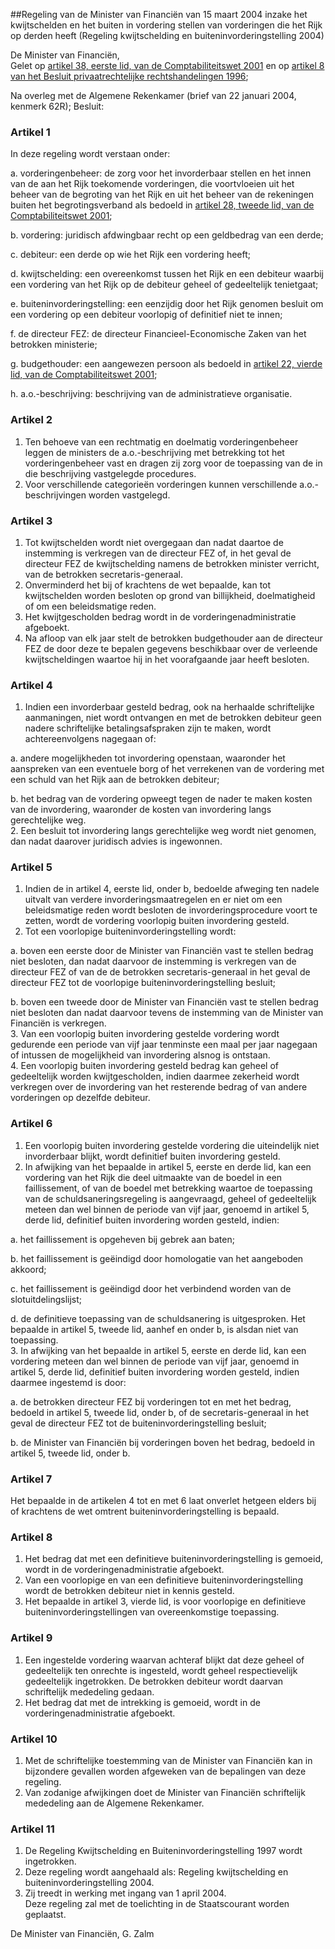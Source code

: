 <meta http-equiv='Content-Type' content='text/html; charset=utf-8' />

##Regeling van de Minister van Financiën van 15 maart 2004 inzake het kwijtschelden en het buiten in vordering stellen van vorderingen die het Rijk op derden heeft (Regeling kwijtschelding en buiteninvorderingstelling 2004)

De Minister van Financiën,  
Gelet op [artikel 38, eerste lid, van de Comptabiliteitswet 2001](../../../../../../../wet/comptabiliteitswet/2001/BWBR0013891/README.md) en op [artikel 8 van het Besluit privaatrechtelijke rechtshandelingen 1996](../../../../../../../AMvB/besluit/privaatrechtelijke/rechtshandelingen/1996/BWBR0007804/README.md);

Na overleg met de Algemene Rekenkamer (brief van 22 januari 2004, kenmerk 62R);
Besluit:    

### Artikel  1  

In deze regeling wordt verstaan onder: 

a. vorderingenbeheer: de zorg voor het invorderbaar stellen en het innen van de aan het Rijk toekomende vorderingen, die voortvloeien uit het beheer van de begroting van het Rijk en uit het beheer van de rekeningen buiten het begrotingsverband als bedoeld in [artikel 28, tweede lid, van de Comptabiliteitswet 2001](../../../../../../../wet/comptabiliteitswet/2001/BWBR0013891/README.md);  

b. vordering: juridisch afdwingbaar recht op een geldbedrag van een derde;  

c. debiteur: een derde op wie het Rijk een vordering heeft;  

d. kwijtschelding: een overeenkomst tussen het Rijk en een debiteur waarbij een vordering van het Rijk op de debiteur geheel of gedeeltelijk tenietgaat;  

e. buiteninvorderingstelling: een eenzijdig door het Rijk genomen besluit om een vordering op een debiteur voorlopig of definitief niet te innen;  

f. de directeur FEZ: de directeur Financieel-Economische Zaken van het betrokken ministerie;  

g. budgethouder: een aangewezen persoon als bedoeld in [artikel 22, vierde lid, van de Comptabiliteitswet 2001](../../../../../../../wet/comptabiliteitswet/2001/BWBR0013891/README.md);  

h. a.o.-beschrijving: beschrijving van de administratieve organisatie.   

### Artikel  2  

1.  Ten behoeve van een rechtmatig en doelmatig vorderingenbeheer leggen de ministers de a.o.-beschrijving met betrekking tot het vorderingenbeheer vast en dragen zij zorg voor de toepassing van de in die beschrijving vastgelegde procedures.   
2.  Voor verschillende categorieën vorderingen kunnen verschillende a.o.-beschrijvingen worden vastgelegd.  

### Artikel  3  

1.  Tot kwijtschelden wordt niet overgegaan dan nadat daartoe de instemming is verkregen van de directeur FEZ of, in het geval de directeur FEZ de kwijtschelding namens de betrokken minister verricht, van de betrokken secretaris-generaal.   
2.  Onverminderd het bij of krachtens de wet bepaalde, kan tot kwijtschelden worden besloten op grond van billijkheid, doelmatigheid of om een beleidsmatige reden.   
3.  Het kwijtgescholden bedrag wordt in de vorderingenadministratie afgeboekt.   
4.  Na afloop van elk jaar stelt de betrokken budgethouder aan de directeur FEZ de door deze te bepalen gegevens beschikbaar over de verleende kwijtscheldingen waartoe hij in het voorafgaande jaar heeft besloten.  

### Artikel  4  

1.  Indien een invorderbaar gesteld bedrag, ook na herhaalde schriftelijke aanmaningen, niet wordt ontvangen en met de betrokken debiteur geen nadere schriftelijke betalingsafspraken zijn te maken, wordt achtereenvolgens nagegaan of: 

a. andere mogelijkheden tot invordering openstaan, waaronder het aanspreken van een eventuele borg of het verrekenen van de vordering met een schuld van het Rijk aan de betrokken debiteur;  

b. het bedrag van de vordering opweegt tegen de nader te maken kosten van de invordering, waaronder de kosten van invordering langs gerechtelijke weg.     
2.  Een besluit tot invordering langs gerechtelijke weg wordt niet genomen, dan nadat daarover juridisch advies is ingewonnen.  

### Artikel  5  

1.  Indien de in artikel 4, eerste lid, onder b, bedoelde afweging ten nadele uitvalt van verdere invorderingsmaatregelen en er niet om een beleidsmatige reden wordt besloten de invorderingsprocedure voort te zetten, wordt de vordering voorlopig buiten invordering gesteld.   
2.  Tot een voorlopige buiteninvorderingstelling wordt: 

a. boven een eerste door de Minister van Financiën vast te stellen bedrag niet besloten, dan nadat daarvoor de instemming is verkregen van de directeur FEZ of van de de betrokken secretaris-generaal in het geval de directeur FEZ tot de voorlopige buiteninvorderingstelling besluit;  

b. boven een tweede door de Minister van Financiën vast te stellen bedrag niet besloten dan nadat daarvoor tevens de instemming van de Minister van Financiën is verkregen.     
3.  Van een voorlopig buiten invordering gestelde vordering wordt gedurende een periode van vijf jaar tenminste een maal per jaar nagegaan of intussen de mogelijkheid van invordering alsnog is ontstaan.   
4.  Een voorlopig buiten invordering gesteld bedrag kan geheel of gedeeltelijk worden kwijtgescholden, indien daarmee zekerheid wordt verkregen over de invordering van het resterende bedrag of van andere vorderingen op dezelfde debiteur.  

### Artikel  6  

1.  Een voorlopig buiten invordering gestelde vordering die uiteindelijk niet invorderbaar blijkt, wordt definitief buiten invordering gesteld.   
2.  In afwijking van het bepaalde in artikel 5, eerste en derde lid, kan een vordering van het Rijk die deel uitmaakte van de boedel in een faillissement, of van de boedel met betrekking waartoe de toepassing van de schuldsaneringsregeling is aangevraagd, geheel of gedeeltelijk meteen dan wel binnen de periode van vijf jaar, genoemd in artikel 5, derde lid, definitief buiten invordering worden gesteld, indien: 

a. het faillissement is opgeheven bij gebrek aan baten;  

b. het faillissement is geëindigd door homologatie van het aangeboden akkoord;  

c. het faillissement is geëindigd door het verbindend worden van de slotuitdelingslijst;  

d. de definitieve toepassing van de schuldsanering is uitgesproken.   Het bepaalde in artikel 5, tweede lid, aanhef en onder b, is alsdan niet van toepassing.   
3.  In afwijking van het bepaalde in artikel 5, eerste en derde lid, kan een vordering meteen dan wel binnen de periode van vijf jaar, genoemd in artikel 5, derde lid, definitief buiten invordering worden gesteld, indien daarmee ingestemd is door: 

a. de betrokken directeur FEZ bij vorderingen tot en met het bedrag, bedoeld in artikel 5, tweede lid, onder b, of de secretaris-generaal in het geval de directeur FEZ tot de buiteninvorderingstelling besluit;  

b. de Minister van Financiën bij vorderingen boven het bedrag, bedoeld in artikel 5, tweede lid, onder b.    

### Artikel  7  

Het bepaalde in de artikelen 4 tot en met 6 laat onverlet hetgeen elders bij of krachtens de wet omtrent buiteninvorderingstelling is bepaald. 

### Artikel  8  

1.  Het bedrag dat met een definitieve buiteninvorderingstelling is gemoeid, wordt in de vorderingenadministratie afgeboekt.   
2.  Van een voorlopige en van een definitieve buiteninvorderingstelling wordt de betrokken debiteur niet in kennis gesteld.   
3.  Het bepaalde in artikel 3, vierde lid, is voor voorlopige en definitieve buiteninvorderingstellingen van overeenkomstige toepassing.  

### Artikel  9  

1.  Een ingestelde vordering waarvan achteraf blijkt dat deze geheel of gedeeltelijk ten onrechte is ingesteld, wordt geheel respectievelijk gedeeltelijk ingetrokken. De betrokken debiteur wordt daarvan schriftelijk mededeling gedaan.   
2.  Het bedrag dat met de intrekking is gemoeid, wordt in de vorderingenadministratie afgeboekt.  

### Artikel  10  

1.  Met de schriftelijke toestemming van de Minister van Financiën kan in bijzondere gevallen worden afgeweken van de bepalingen van deze regeling.   
2.  Van zodanige afwijkingen doet de Minister van Financiën schriftelijk mededeling aan de Algemene Rekenkamer.  

### Artikel  11  

1.  De Regeling Kwijtschelding en Buiteninvorderingstelling 1997 wordt ingetrokken.   
2.  Deze regeling wordt aangehaald als: Regeling kwijtschelding en buiteninvorderingstelling 2004.   
3.  Zij treedt in werking met ingang van 1 april 2004.  
Deze regeling zal met de toelichting in de Staatscourant worden geplaatst.   

De 
Minister van Financiën, 
G. Zalm      
